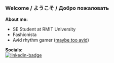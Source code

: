 ### Welcome / ようこそ / Добро пожаловать

**About me:**
- SE Student at RMIT University
- Fashionista
- Avid rhythm gamer ([maybe too avid](https://osu.ppy.sh/users/11161613))

**Socials:**\
[![linkedin-badge](https://img.shields.io/badge/LinkedIn-0077B5?style=for-the-badge&logo=linkedin&logoColor=white)](https://www.linkedin.com/in/artemis-rosman/)


